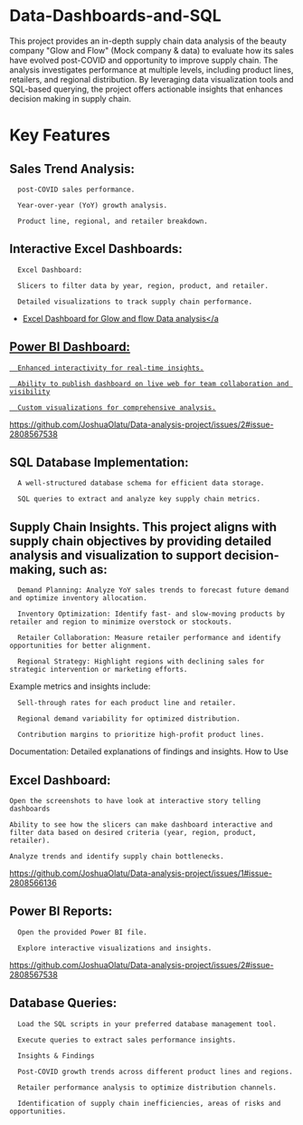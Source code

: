# Data-Dashboards-and-SQL
This project provides an in-depth supply chain data analysis of the beauty company "Glow and Flow" (Mock company & data) to evaluate how its sales have evolved post-COVID and opportunity to improve supply chain. The analysis investigates performance at multiple levels, including product lines, retailers, and regional distribution. By leveraging data visualization tools and SQL-based querying, the project offers actionable insights that enhances decision making in supply chain.  

# Key Features

## Sales Trend Analysis:

      post-COVID sales performance.
      
      Year-over-year (YoY) growth analysis.

      Product line, regional, and retailer breakdown.

## Interactive Excel Dashboards:

      Excel Dashboard:

      Slicers to filter data by year, region, product, and retailer.

      Detailed visualizations to track supply chain performance.
- <a href="[https://github.com/JoshuaOlatu/Data-analysis-project/issues/1#issue-2808566136](https://github.com/JoshuaOlatu/Data-analysis-project/blob/main/excel%20dashboard.png)">Excel Dashboard for Glow and flow Data analysis</a

## Power BI Dashboard:

      Enhanced interactivity for real-time insights.

      Ability to publish dashboard on live web for team collaboration and visibility

      Custom visualizations for comprehensive analysis.
https://github.com/JoshuaOlatu/Data-analysis-project/issues/2#issue-2808567538

## SQL Database Implementation:

      A well-structured database schema for efficient data storage.

      SQL queries to extract and analyze key supply chain metrics.
      
                                                                
## Supply Chain Insights. This project aligns with supply chain objectives by providing detailed analysis and visualization to support decision-making, such as:

      Demand Planning: Analyze YoY sales trends to forecast future demand and optimize inventory allocation.

      Inventory Optimization: Identify fast- and slow-moving products by retailer and region to minimize overstock or stockouts.

      Retailer Collaboration: Measure retailer performance and identify opportunities for better alignment.

      Regional Strategy: Highlight regions with declining sales for strategic intervention or marketing efforts.

Example metrics and insights include:

      Sell-through rates for each product line and retailer.

      Regional demand variability for optimized distribution.

      Contribution margins to prioritize high-profit product lines.

                                                             

Documentation: Detailed explanations of findings and insights. How to Use

## Excel Dashboard:

    Open the screenshots to have look at interactive story telling dashboards

    Ability to see how the slicers can make dashboard interactive and filter data based on desired criteria (year, region, product, retailer).

    Analyze trends and identify supply chain bottlenecks.
https://github.com/JoshuaOlatu/Data-analysis-project/issues/1#issue-2808566136

## Power BI Reports:

      Open the provided Power BI file.

      Explore interactive visualizations and insights.
https://github.com/JoshuaOlatu/Data-analysis-project/issues/2#issue-2808567538

## Database Queries:

      Load the SQL scripts in your preferred database management tool.

      Execute queries to extract sales performance insights.

      Insights & Findings

      Post-COVID growth trends across different product lines and regions.

      Retailer performance analysis to optimize distribution channels.

      Identification of supply chain inefficiencies, areas of risks and opportunities.




